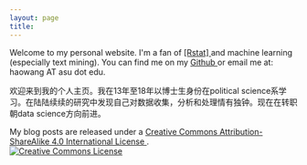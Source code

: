 ```yaml
---
layout: page
title: 
---
```


<p>
  Welcome to my personal website. I'm a fan of <a href = "https://www.r-project.org/"> [Rstat] </a> and machine learning (especially text mining). 
  You can find me on my <a href = "https://github.com/haowang666"> Github </a>  or email me at: haowang AT asu dot edu.
</p>

<p>	
欢迎来到我的个人主页。我在13年至18年以博士生身份在political science系学习。在陆陆续续的研究中发现自己对数据收集，分析和处理情有独钟。现在在转职朝data science方向前进。
</p>


<p>
My blog posts are released under a <a href = "http://creativecommons.org/licenses/by-sa/4.0/"> Creative Commons Attribution-ShareAlike 4.0 International License </a>.
<br /><a rel="license" href="https://creativecommons.org/licenses/by-sa/4.0/"><img alt="Creative Commons License" style="border-width:0" src="https://i.creativecommons.org/l/by-sa/4.0/88x31.png" /></a><br />
</p>

